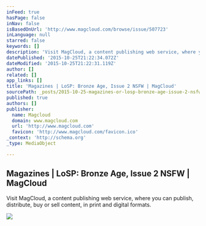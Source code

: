 ```yaml
---
inFeed: true
hasPage: false
inNav: false
isBasedOnUrl: 'http://www.magcloud.com/browse/issue/507723'
inLanguage: null
starred: false
keywords: []
description: 'Visit MagCloud, a content publishing web service, where you can publish, distribute, buy or sell content, in print and digital formats.'
datePublished: '2015-10-25T21:22:34.072Z'
dateModified: '2015-10-25T21:22:31.119Z'
author: []
related: []
app_links: []
title: 'Magazines | LoSP: Bronze Age, Issue 2 NSFW | MagCloud'
sourcePath: _posts/2015-10-25-magazines-or-losp-bronze-age-issue-2-nsfw-or-magcloud.md
published: true
authors: []
publisher:
  name: Magcloud
  domain: www.magcloud.com
  url: 'http://www.magcloud.com'
  favicon: 'http://www.magcloud.com/favicon.ico'
_context: 'http://schema.org'
_type: MediaObject

---
```

<article style=""><h1>Magazines | LoSP: Bronze Age, Issue 2 NSFW | MagCloud</h1><p>Visit MagCloud, a content publishing web service, where you can publish, distribute, buy or sell content, in print and digital formats.</p><img src="https://s3.amazonaws.com/storage.magcloud.com/image/733b2e086500bc49826036eda239863b.jpg" /></article>